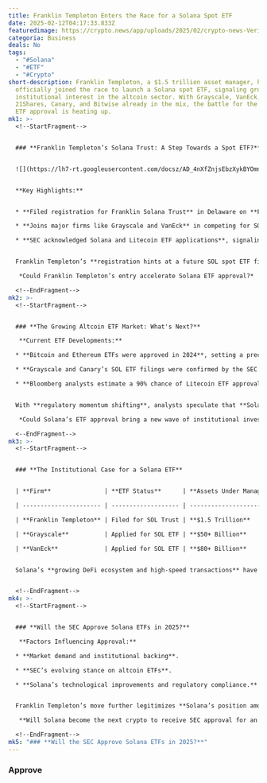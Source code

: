 ```yaml
---
title: Franklin Templeton Enters the Race for a Solana Spot ETF
date: 2025-02-12T04:17:33.833Z
featuredimage: https://crypto.news/app/uploads/2025/02/crypto-news-Verifiable-credentials-The-antidote-to-AI-driven-scams-option01-1380x820.webp
categoria: Business
deals: No
tags:
  - "#Solana"
  - "#ETF"
  - "#Crypto"
short-description: Franklin Templeton, a $1.5 trillion asset manager, has
  officially joined the race to launch a Solana spot ETF, signaling growing
  institutional interest in the altcoin sector. With Grayscale, VanEck,
  21Shares, Canary, and Bitwise already in the mix, the battle for the first SOL
  ETF approval is heating up.
mk1: >-
  <!--StartFragment-->


  ### **Franklin Templeton’s Solana Trust: A Step Towards a Spot ETF?**


  ![](https://lh7-rt.googleusercontent.com/docsz/AD_4nXfZnjsEbzXykBYOmnlua4eh6unEJcB1Ac0byutQvuPOeWh5dxsyug2JKe5zkAZrFNisAAz0JDwZjmaUnkefBd13jrWjrveHY7-GwNw6FaQsnH4rJymJFwBTrmTgWv2gU9kpHzWj?key=bt91_RvAbDGYTJqaGTH4wVtN)


  **Key Highlights:**


  * **Filed registration for Franklin Solana Trust** in Delaware on **Feb. 11, 2025**.

  * **Joins major firms like Grayscale and VanEck** in competing for SOL ETF approval.

  * **SEC acknowledged Solana and Litecoin ETF applications**, signaling potential regulatory progress.


  Franklin Templeton’s **registration hints at a future SOL spot ETF filing**, following the same process used by **previous ETF applicants**. The firm has maintained a **bullish stance on Solana since mid-2024**, citing its **network improvements** and **growing adoption** as indicators of long-term viability.

   *Could Franklin Templeton’s entry accelerate Solana ETF approval?*

  <!--EndFragment-->
mk2: >-
  <!--StartFragment-->


  ### **The Growing Altcoin ETF Market: What's Next?**

   **Current ETF Developments:**

  * **Bitcoin and Ethereum ETFs were approved in 2024**, setting a precedent for altcoins.

  * **Grayscale and Canary’s SOL ETF filings were confirmed by the SEC.**

  * **Bloomberg analysts estimate a 90% chance of Litecoin ETF approval.**


  With **regulatory momentum shifting**, analysts speculate that **Solana, Litecoin, and even XRP or DOGE ETFs** could be next in line. The **SEC’s recent form 19b-4 acknowledgments** indicate that more crypto ETFs may soon enter the market.

   *Could Solana’s ETF approval bring a new wave of institutional investment?*

  <--EndFragment-->
mk3: >-
  <!--StartFragment-->


  ### **The Institutional Case for a Solana ETF**


  | **Firm**               | **ETF Status**      | **Assets Under Management** |

  | ---------------------- | ------------------- | --------------------------- |

  | **Franklin Templeton** | Filed for SOL Trust | **$1.5 Trillion**           |

  | **Grayscale**          | Applied for SOL ETF | **$50+ Billion**            |

  | **VanEck**             | Applied for SOL ETF | **$80+ Billion**            |


  Solana’s **growing DeFi ecosystem and high-speed transactions** have positioned it as a leading contender for institutional investment. With **major firms vying for an ETF**, a **successful approval could significantly impact SOL’s market valuation and mainstream adoption**.


  <!--EndFragment-->
mk4: >-
  <!--StartFragment-->


  ### **Will the SEC Approve Solana ETFs in 2025?**

   **Factors Influencing Approval:**

  * **Market demand and institutional backing**.

  * **SEC’s evolving stance on altcoin ETFs**.

  * **Solana’s technological improvements and regulatory compliance.**


  Franklin Templeton’s move further legitimizes **Solana’s position among institutional investors**, reinforcing the argument for **a regulated investment vehicle**.

   **Will Solana become the next crypto to receive SEC approval for an ETF? Investors are watching closely.**

  <!--EndFragment-->
mk5: "### **Will the SEC Approve Solana ETFs in 2025?**"
---
```

### **Approve**